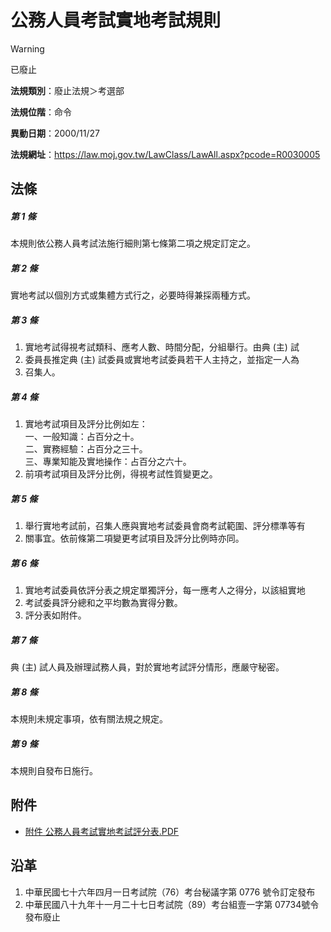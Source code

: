 # 公務人員考試實地考試規則


> [!WARNING]
> 已廢止


**法規類別**：廢止法規＞考選部

**法規位階**：命令

**異動日期**：2000/11/27  

**法規網址**：https://law.moj.gov.tw/LawClass/LawAll.aspx?pcode=R0030005



## 法條
##### 第 1 條
本規則依公務人員考試法施行細則第七條第二項之規定訂定之。

##### 第 2 條
實地考試以個別方式或集體方式行之，必要時得兼採兩種方式。

##### 第 3 條
1. 實地考試得視考試類科、應考人數、時間分配，分組舉行。由典 (主) 試
1. 委員長推定典 (主) 試委員或實地考試委員若干人主持之，並指定一人為
1. 召集人。

##### 第 4 條
1. 實地考試項目及評分比例如左：  
一、一般知識：占百分之十。  
二、實務經驗：占百分之三十。  
三、專業知能及實地操作：占百分之六十。
1. 前項考試項目及評分比例，得視考試性質變更之。

##### 第 5 條
1. 舉行實地考試前，召集人應與實地考試委員會商考試範圍、評分標準等有
1. 關事宜。依前條第二項變更考試項目及評分比例時亦同。

##### 第 6 條
1. 實地考試委員依評分表之規定單獨評分，每一應考人之得分，以該組實地
1. 考試委員評分總和之平均數為實得分數。
1. 評分表如附件。

##### 第 7 條
典 (主) 試人員及辦理試務人員，對於實地考試評分情形，應嚴守秘密。

##### 第 8 條
本規則未規定事項，依有關法規之規定。

##### 第 9 條
本規則自發布日施行。
## 附件
* [附件  公務人員考試實地考試評分表.PDF](https://law.moj.gov.tw/LawClass/LawGetFile.ashx?FileId=0000129179)
## 沿革
1. 中華民國七十六年四月一日考試院（76）考台秘議字第 0776 號令訂定發布
1. 中華民國八十九年十一月二十七日考試院（89）考台組壹一字第 07734號令發布廢止
